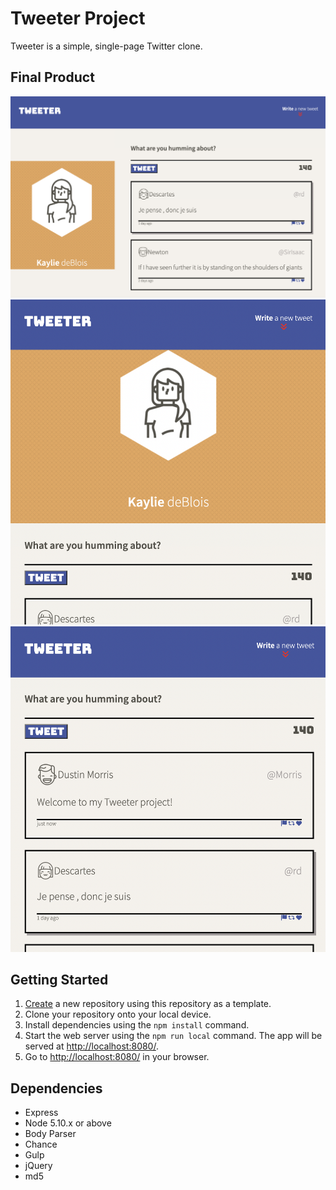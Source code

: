 # Tweeter Project

Tweeter is a simple, single-page Twitter clone.

## Final Product 

!["Screenshot of Desktop Style"](https://github.com/KayliedeBlois/tweeter/blob/master/public/styles/home-page-desktop.png?raw=true)
!["Screenshot of Tablet Style"](https://github.com/KayliedeBlois/tweeter/blob/master/public/styles/home-page-tablet.png?raw=true)
!["Screenshot of Updated Tweets"](https://github.com/KayliedeBlois/tweeter/blob/master/public/styles/updated-tweet.png?raw=true)

## Getting Started

1. [Create](https://docs.github.com/en/repositories/creating-and-managing-repositories/creating-a-repository-from-a-template) a new repository using this repository as a template.
2. Clone your repository onto your local device.
3. Install dependencies using the `npm install` command.
3. Start the web server using the `npm run local` command. The app will be served at <http://localhost:8080/>.
4. Go to <http://localhost:8080/> in your browser.

## Dependencies

- Express
- Node 5.10.x or above
- Body Parser
- Chance
- Gulp 
- jQuery
- md5
